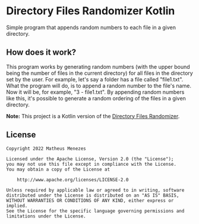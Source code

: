 # Directory Files Randomizer Kotlin
Simple program that appends random numbers to each file in a given directory.

## How does it work?
This program works by generating random numbers (with the upper bound being the number of files in the current directory)
for all files in the directory set by the user. For example, let's say a folder has a file called "file1.txt". What the
program will do, is to append a random number to the file's name. Now it will be, for example, "3 - file1.txt".
By appending random numbers like this, it's possible to generate a random ordering of the files in a given directory.

**Note:** This project is a Kotlin version of the [Directory Files Randomizer](https://github.com/mathsemilio/directory-files-randomizer).
  
## License
```
Copyright 2022 Matheus Menezes

Licensed under the Apache License, Version 2.0 (the "License");
you may not use this file except in compliance with the License.
You may obtain a copy of the License at

    http://www.apache.org/licenses/LICENSE-2.0

Unless required by applicable law or agreed to in writing, software
distributed under the License is distributed on an "AS IS" BASIS,
WITHOUT WARRANTIES OR CONDITIONS OF ANY KIND, either express or implied.
See the License for the specific language governing permissions and
limitations under the License.
```
